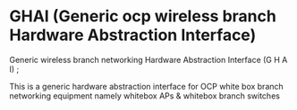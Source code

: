 # GHAI  (Generic   ocp wireless branch   Hardware Abstraction Interface) 
Generic wireless branch networking Hardware Abstraction Interface (G H A I)    ;   

This is a generic hardware abstraction interface for OCP white box branch networking equipment namely whitebox APs &amp; whitebox branch switches
